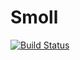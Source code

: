 # Smoll


[![Build Status](https://travis-ci.org/ape-box/smoll.svg?branch=master)](https://travis-ci.org/ape-box/smoll)